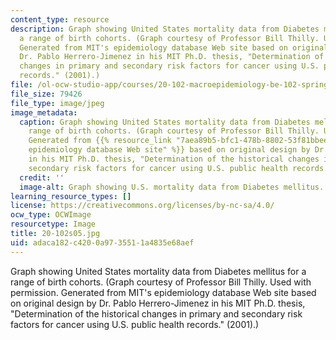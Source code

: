 ```yaml
---
content_type: resource
description: Graph showing United States mortality data from Diabetes mellitus for
  a range of birth cohorts. (Graph courtesy of Professor Bill Thilly. Used with permission.
  Generated from MIT's epidemiology database Web site based on original design by
  Dr. Pablo Herrero-Jimenez in his MIT Ph.D. thesis, "Determination of the historical
  changes in primary and secondary risk factors for cancer using U.S. public health
  records." (2001).)
file: /ol-ocw-studio-app/courses/20-102-macroepidemiology-be-102-spring-2005/adaca182c4200a9735511a4835e68aef_20-102s05.jpg
file_size: 79426
file_type: image/jpeg
image_metadata:
  caption: Graph showing United States mortality data from Diabetes mellitus for a
    range of birth cohorts. (Graph courtesy of Professor Bill Thilly. Used with permission.
    Generated from {{% resource_link "7aea89b5-bfc1-478b-8802-53f81bbee3db" "MIT's
    epidemiology database Web site" %}} based on original design by Dr. Pablo Herrero-Jimenez
    in his MIT Ph.D. thesis, "Determination of the historical changes in primary and
    secondary risk factors for cancer using U.S. public health records." (2001).)
  credit: ''
  image-alt: Graph showing U.S. mortality data from Diabetes mellitus.
learning_resource_types: []
license: https://creativecommons.org/licenses/by-nc-sa/4.0/
ocw_type: OCWImage
resourcetype: Image
title: 20-102s05.jpg
uid: adaca182-c420-0a97-3551-1a4835e68aef
---
```

Graph showing United States mortality data from Diabetes mellitus for a range of birth cohorts. (Graph courtesy of Professor Bill Thilly. Used with permission. Generated from MIT's epidemiology database Web site based on original design by Dr. Pablo Herrero-Jimenez in his MIT Ph.D. thesis, "Determination of the historical changes in primary and secondary risk factors for cancer using U.S. public health records." (2001).)